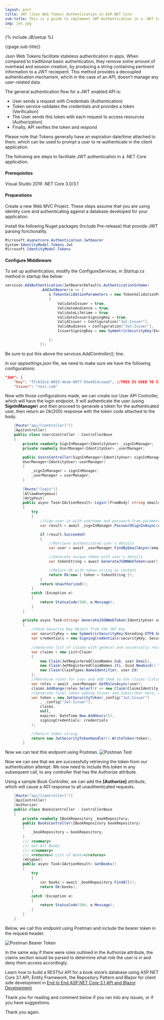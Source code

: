 ```yaml
---
layout: post
title: JWT (Json Web Token) Authentication in ASP.NET Core
sub-title: This is a guide to implement JWT Authentication in a .NET Core Application
img: jwt.jpg
---
```


{% include JB/setup %}

{{page.sub-title}}

<!--more-->

Json Web Tokens facilitate stateless authentication in apps. When compared to traditional basic authentication, they remove some amount of overhead and session creation, by producing a string containing pertinent information to a JWT reciepient. This method provides a decoupled authentication mechanism, whcih in the case of an API, doesn’t manage any user-related data.  

The general authentication flow for a JWT enabled API is:
<ul class="list-style check-list pl-0">
    <li>
    <i class="fa fa-check light-green" aria-hidden="true"></i> User sends a request with Credentials (Authentication)
    </li>
    <li>
    <i class="fa fa-check light-green" aria-hidden="true"></i> Token service validates the credentials and provides a token (Verification)
    </li>
    <li>
    <i class="fa fa-check light-green" aria-hidden="true"></i> The User sends this token with each request to access resources (Authorization)
    </li>
    <li>
    <i class="fa fa-check light-green" aria-hidden="true"></i> Finally, API verifies the token and respond 
    </li>
</ul>

Please note that Tokens generally have an expiration date/time attached to them, which can be used to prompt a user to re-authenticate in the client application. 

The following are steps to facilitate JWT authentication in a .NET Core application.

#### Prerequisites
Visual Studio 2019
.NET Core 3.0/3.1

#### Preparations
Create a new Web MVC Project. These steps assume that you are using identity core and authenticating against a database developed for your application.

Install the following Nuget packages (Include Pre-release) that provide JWT parsing functionality.

```csharp
Microsoft.Aspnetcore.Authentication.Jwtbearer
System.IdentityModel.Tokens.Jwt
Microsoft.IdentityModel.Tokens
```

#### Configure Middleware

To set up authentication, modify the ConfigureServices, in *Startup.cs* method in startup like below:

```csharp
services.AddAuthentication(JwtBearerDefaults.AuthenticationScheme)
                .AddJwtBearer(o => {
                    o.TokenValidationParameters = new TokenValidationParameters
                    {
                        ValidateIssuer = true,
                        ValidateAudience = true,
                        ValidateLifetime = true,
                        ValidateIssuerSigningKey = true,
                        ValidIssuer = Configuration["Jwt:Issuer"],
                        ValidAudience = Configuration["Jwt:Issuer"],
                        IssuerSigningKey = new SymmetricSecurityKey(Encoding.UTF8.GetBytes(Configuration["Jwt:Key"]))

                    };
                });
```
Be sure to put this above the *services.AddController();* line.

In our *appsettings.json* file, we need to make sure we have the following configurations:

```json
"Jwt": {
    "Key": "ffc632ce-0053-4bab-8077-93a4d14caaad", //THIS IS USED TO SIGN AND VERIFY JWT TOKENS
    "Issuer": "test.com"
```

Now with those configurations made, we can create our User API Controller, which will have the login endpoint. It will authenticate the user (using **SignInManager**) and then proceed to generate a token for the authenticated user, then return an Ok(200) response with the token code attached to the body.

```csharp
    [Route("api/[controller]")]
    [ApiController]
    public class UsersController : ControllerBase
    {
        private readonly SignInManager<IdentityUser> _signInManager;
        private readonly UserManager<IdentityUser> _userManager;

        public UsersController(SignInManager<IdentityUser> signInManager,
        UserManager<IdentityUser> userManager)
        {
            _signInManager = signInManager;
            _userManager = userManager;
        }
        
        [Route("login")]
        [AllowAnonymous]
        [HttpPost]
        public async Task<IActionResult> Login([FromBody] string emailaddress, string password)
        {
            try
            {
                //Sign user in with username and password from parameters. This code assumes that the emailaddress is being used as the username. 
                var result = await _signInManager.PasswordSignInAsync(emailaddress, password, false, false);

                if (result.Succeeded)
                {
                    //Retrieve authenticated user's details
                    var user = await _userManager.FindByEmailAsync(emailaddress);

                    //Generate unique token with user's details
                    var tokenString = await GenerateJSONWebToken(user);

                    //Return Ok with token string as content
                    return Ok(new { token = tokenString });
                }
                return Unauthorized();
            }
            catch (Exception e)
            {
                return StatusCode(500, e.Message);
            }
        }

        private async Task<string> GenerateJSONWebToken(IdentityUser user)
        {
            //Hash Security Key Object from the JWT Key
            var securityKey = new SymmetricSecurityKey(Encoding.UTF8.GetBytes(_config["Jwt:Key"]));
            var credentials = new SigningCredentials(securityKey, SecurityAlgorithms.HmacSha256);
            
            //Generate list of claims with general and universally recommended claims
            var claims = new List<Claim>
            {
                new Claim(JwtRegisteredClaimNames.Sub, user.Email),
                new Claim(JwtRegisteredClaimNames.Jti, Guid.NewGuid().ToString()),
                new Claim(ClaimTypes.NameIdentifier, user.Id)
            };
            //Retreive roles for user and add them to the claims listing
            var roles = await _userManager.GetRolesAsync(user);
            claims.AddRange(roles.Select(r => new Claim(ClaimsIdentity.DefaultRoleClaimType, r)));
            //Generate final token adding Issuer and Subscriber data, claims, expriation time and Key
            var token = new JwtSecurityToken(_config["Jwt:Issuer"]
                , _config["Jwt:Issuer"],
                claims,
                null,
                expires: DateTime.Now.AddHours(5),
                signingCredentials: credentials
            );

            //Return token string
            return new JwtSecurityTokenHandler().WriteToken(token);
        }
```
Now we can test this endpoint using Postman. 
![Postman Test](/assets/images/postman-test.png)

Now we can see that we are successfully retrieving the token from our authentication attempt. We now need to include this token in any subsequent call, to any controller that has the Authorize attribute. 

Using a sample Book Controller, we can add the **[Authorize]** attribute, which will cause a 401 response to all unauthenticated requests. 

```csharp
    [Route("api/[controller]")]
    [ApiController]
    [Authorize]
    public class BooksController : ControllerBase
    {
        private readonly IBookRepository _bookRepository;
        public BooksController(IBookRepository bookRepository)
        {
            _bookRepository = bookRepository;
        }
        /// <summary>
        /// Get All Books
        /// </summary>
        /// <returns>A List of Books</returns>
        [HttpGet]
        public async Task<IActionResult> GetBooks()
        {
            try
            {
                var books = await _bookRepository.FindAll();
                return Ok(books);
            }
            catch (Exception e)
            {
                return StatusCode(500, e.Message);
            }
        }
    }
```

Below, we call this endpoint using Postman and include the bearer token in the request header.

![Postman Bearer Token](/assets/images/postman-bearer.png)

In the same way if there were roles outlined in the Authorize attribute, the claims section would be parsed to determine what role the user is in and deny them access accordingly. 

Learn how to build a RESTful API for a book store’s database using ASP.NET Core 3.1 API, Entity Framework, the Repository Pattern and Blazor for client side development in [End to End ASP.NET Core 3.1 API and Blazor Development](https://bit.ly/core-api-website)

Thank you for reading and comment below if you ran into any issues, or if you have suggestions.
 
Thank you again.